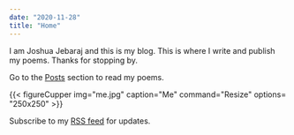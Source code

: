 ```yaml
---
date: "2020-11-28"
title: "Home"
---
```

I am Joshua Jebaraj and this is my blog. This is where I write and publish my poems. Thanks for stopping by. 

Go to the [Posts](/posts/) section to read my poems.

{{< figureCupper
img="me.jpg" 
caption="Me" 
command="Resize"
options= "250x250" >}}

Subscribe to my [RSS feed](/index.xml/) for updates.
